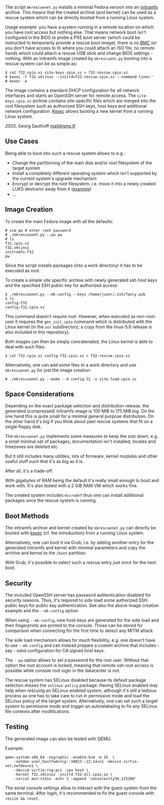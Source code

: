 The script `mkrescuenet.py` installs a minimal Fedora version
into an [initramfs][3] archive. This means that the created
archive (and kernel) can be used as a rescue system which can
be directly booted from a running Linux system.

Usage example: you have a system running in a remote location on
which you have root access but nothing else. That means network
boot isn't configured in the BIOS to probe a PXE boot server
(which could be instructed to temporarily provide a rescue boot
image), there is no [BMC][4] (or you don't have access to it)
where you could attach an ISO file, no remote hands which could
attach a rescue USB stick and change BIOS settings - nothing.
With an initramfs image created by `mkrescuent.py` booting into a
rescue system can be as simple as:

    $ cat f32.cpio.xz site-keys.cpio.xz > f32-rescue.cpio.xz
    # kexec -l f32.vmlinuz --initrd=f32-rescue.cpio.xz --command-line=''
    # kexec -e

The image contains a standard DHCP configuration for all network
interfaces and starts an OpenSSH server for
remote access. The `site-keys.cpio.xz` archive contains
site-specific files which are merged into the root filesystem
such as authorized SSH keys, host keys and additional
network configuration.
[Kexec][2] allows booting a new kernel from a running Linux
system.

2020, Georg Sauthoff <mail@gms.tf>

## Use Cases

Being able to boot into such a rescue system allows to e.g.:

- Change the partitioning of the main disk and/or root
  filesystem of the target system
- Install a completely different operating system which isn't
  supported by the current system's upgrade mechanism
- Encrypt or decrypt the root filesystem, i.e. move it into a
  newly created LUKS device/or away from it ([example][1])
- ...

## Image Creation

To create the main Fedora image with all the defaults:

```
# vim pw # enter root password
# ./mkrescuenet.py --pw pw
# ls
f32.cpio.xz
f32.vmlinuz
initramfs-f32
pw
```

Since the script installs packages (into a work directory) it has
to be executed as root.

To create a simple site specific archive with newly generated ssh
host keys and the specified SSH public key for authorized access:

```
$ ./mkrescuenet.py --mk-config --keys /home/juser/.ssh/fancy.pub
$ ls
config-f32
config-f32.cpio.xz
```

This command doesn't require root. However, when executed as
non-root-user it requires the `gen_init_cpio` command which is
distributed with the Linux kernel (in the `usr` subdirectory; a
copy from the linux-5.6 release is also included in this
repository).

Both images can then be simply concatenated, the Linux kernel
is able to deal with such files:

```
$ cat f32.cpio.xz config-f32.cpio.xz > f32-rescue.cpio.xz
```

Alternatively, one can add some files to a work directory and use
`mkrescuenet.py` for just the image creation:

```
# ./mkrescuenet.py --make --d config-32 -o site-load.cpio.xz
```


## Space Considerations

Depending on the exact package selection and distribution
release, the generated (compressed) initramfs image is 100 MiB to
175 MiB big.  On the one hand this is quite small for a minimal
general purpose distribution. On the other hand it's big if you
think about past rescue systems that fit on a single floppy disk.

The `mkrescuenet.py` implements some measures to keep the size
down, e.g. a small minimal set of packages, documentation isn't
installed, locales and timezones are deleted etc.

But it still includes many utilities, lots of firmware, kernel modules
and other useful stuff such that it's as big as it is.

After all, it's a trade-off.

With gigabytes of RAM being the default it's really small enough
to boot and work with. It's also tested with a 2 GiB RAM VM which
works fine.

The created system includes `microdnf` thus one can install
additional packages once the rescue system is running.


## Boot Methods

The initramfs archive and kernel created by `mkrescuenet.py` can
directly be booted with [kexec][2] (cf. the introduction) from a
running Linux system.

Alternatively, one can boot it via Grub, i.e. by adding another
entry for the generated initramfs and kernel with minimal
parameters and copy the archive and kernel to the `/boot`
partition.

With Grub, it's possible to select such a rescue entry just once
for the next boot.


## Security

The included OpenSSH server has password authentication disabled
for security reasons. Thus, it's required to side load some
authorized SSH public keys for public key authentication. See
also the above image creation example and the `--mk-config`
option.

When using `--mk-config`, new host-keys are generated for the
side load and their fingerprints are printed to the console.
Those can be stored for comparison when connecting for the first
time to detect any MITM attack.

The side load mechanism allows for much flexibility, e.g. one
doesn't have to use `--mk-config` and can instead prepare a
custom archive that includes - say - sshd configuration for CA
signed host keys.

The `--pw` option allows to set a password for the root user.
Without that option the root account is locked, meaning that
remote ssh root access is possible while console root login in the
datacenter is not.

The rescue system has SELinux disabled because its default
package selection misses the `selinux-policy` package. Having
SELinux enabled may help when rescuing an SELinux enabled system,
although it's still a tedious process as one has to take care to
run in permissive mode and load the SELinux policy of the target
system. Alternatively, one can set such a target system to
permissive mode and trigger an autorelabeling to fix any SELinux
file contexts after modifications.

## Testing

The generated image can also be tested with QEMU.

Example:

```
qemu-system-x86_64 -nographic -enable-kvm -m 2G  \
    -netdev user,hostfwd=tcp::10023-:22,id=n1 -device virtio-net,netdev=n1 \
    -device virtio-rng-pci -cpu host \
    -kernel f32.vmlinuz -initrd f32-all.cpio.xz \
    -serial mon:stdio -echr 2 -append 'console=ttyS0,115200'
```

The serial console settings allow to interact with the guest
system from the same terminal. After login, it's recommended to
fix the guest console with `resize && reset`.



[1]: https://unix.stackexchange.com/a/584275/1131
[2]: https://en.wikipedia.org/wiki/Kexec
[3]: https://en.wikipedia.org/wiki/Initial_ramdisk
[4]: https://en.wikipedia.org/wiki/Intelligent_Platform_Management_Interface#Baseboard_management_controller

